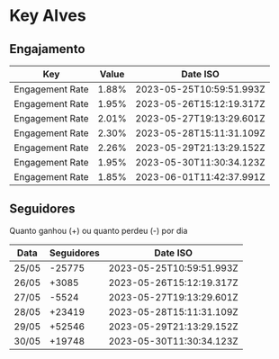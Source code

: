 # Key Alves

## Engajamento

| Key             | Value | Date ISO                 |
| --------------- | ----- | ------------------------ |
| Engagement Rate | 1.88% | 2023-05-25T10:59:51.993Z |
| Engagement Rate | 1.95% | 2023-05-26T15:12:19.317Z |
| Engagement Rate | 2.01% | 2023-05-27T19:13:29.601Z |
| Engagement Rate | 2.30% | 2023-05-28T15:11:31.109Z |
| Engagement Rate | 2.26% | 2023-05-29T21:13:29.152Z |
| Engagement Rate | 1.95% | 2023-05-30T11:30:34.123Z |
| Engagement Rate | 1.85% | 2023-06-01T11:42:37.991Z |

## Seguidores

Quanto ganhou (+) ou quanto perdeu (-) por dia

| Data  | Seguidores | Date ISO                 |
| ----- | ---------- | ------------------------ |
| 25/05 | -25775     | 2023-05-25T10:59:51.993Z |
| 26/05 | +3085      | 2023-05-26T15:12:19.317Z |
| 27/05 | -5524      | 2023-05-27T19:13:29.601Z |
| 28/05 | +23419     | 2023-05-28T15:11:31.109Z |
| 29/05 | +52546     | 2023-05-29T21:13:29.152Z |
| 30/05 | +19748     | 2023-05-30T11:30:34.123Z |